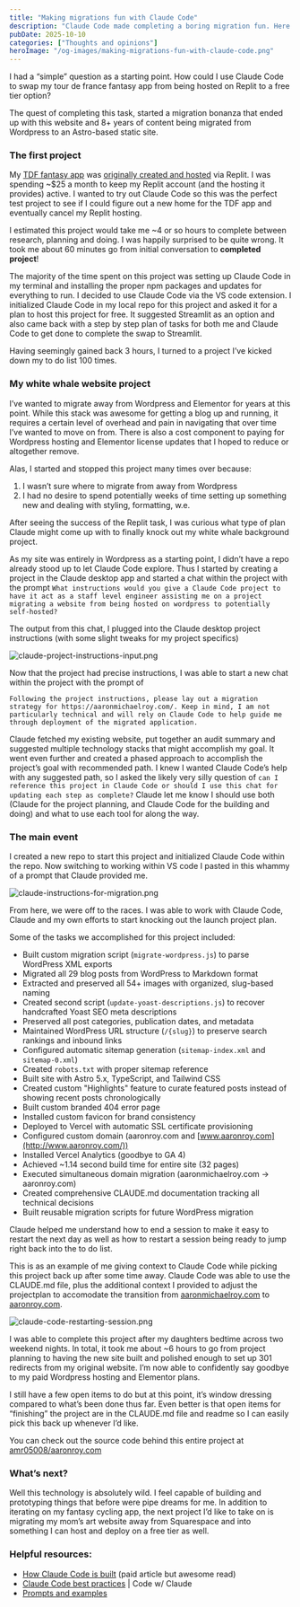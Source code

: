 ```yaml
---
title: "Making migrations fun with Claude Code"
description: "Claude Code made completing a boring migration fun. Here is how I used Claude Code to migrate my WordPress blog to Astro in just 6 hours."
pubDate: 2025-10-10
categories: ["Thoughts and opinions"]
heroImage: "/og-images/making-migrations-fun-with-claude-code.png"
---
```

I had a “simple” question as a starting point. How could I use Claude Code to swap my tour de france fantasy app from being hosted on Replit to a free tier option? 

The quest of completing this task, started a migration bonanza that ended up with this website and 8+ years of content being migrated from Wordpress to an Astro-based static site.

### The first project

My [TDF fantasy app](https://fantasy-tdf-2025.streamlit.app/) was [originally created and hosted](https://aaronroy.com/vibe-coding-a-tour-de-france-app-using-replit-and-google-sheets) via Replit. I was spending ~$25 a month to keep my Replit account (and the hosting it provides) active. I wanted to try out Claude Code so this was the perfect test project to see if I could figure out a new home for the TDF app and eventually cancel my Replit hosting. 

I estimated this project would take me ~4 or so hours to complete between research, planning and doing. I was happily surprised to be quite wrong. It took me about 60 minutes go from initial conversation to **completed project**! 

The majority of the time spent on this project was setting up Claude Code in my terminal and installing the proper npm packages and updates for everything to run. I decided to use Claude Code via the VS code extension. I initialized Claude Code in my local repo for this project and asked it for a plan to host this project for free. It suggested Streamlit as an option and also came back with a step by step plan of tasks for both me and Claude Code to get done to complete the swap to Streamlit. 

Having seemingly gained back 3 hours, I turned to a project I’ve kicked down my to do list 100 times. 

### My white whale website project

I’ve wanted to migrate away from Wordpress and Elementor for years at this point. While this stack was awesome for getting a blog up and running, it requires a certain level of overhead and pain in navigating that over time I’ve wanted to move on from. There is also a cost component to paying for Wordpress hosting and Elementor license updates that I hoped to reduce or altogether remove. 

Alas, I started and stopped this project many times over because:

1. I wasn’t sure where to migrate from away from Wordpress 
2. I had no desire to spend potentially weeks of time setting up something new and dealing with styling, formatting, w.e. 

After seeing the success of the Replit task, I was curious what type of plan Claude might come up with to finally knock out my white whale background project. 

As my site was entirely in Wordpress as a starting point, I didn’t have a repo already stood up to let Claude Code explore. Thus I started by creating a project in the Claude desktop app and started a chat within the project with the prompt `What instructions would you give a Claude Code project to have it act as a staff level engineer assisting me on a project migrating a website from being hosted on wordpress to potentially self-hosted?`

The output from this chat, I plugged into the Claude desktop project instructions (with some slight tweaks for my project specifics) 

![claude-project-instructions-input.png](/images/claude-project-instructions-input.png)

Now that the project had precise instructions, I was able to start a new chat within the project with the prompt of 

`Following the project instructions, please lay out a migration strategy for https://aaronmichaelroy.com/. Keep in mind, I am not particularly technical and will rely on Claude Code to help guide me through deployment of the migrated application.`

Claude fetched my existing website, put together an audit summary and suggested multiple technology stacks that might accomplish my goal. It went even further and created a phased approach to accomplish the project’s goal with recommended path. I knew I wanted Claude Code’s help with any suggested path, so I asked the likely very silly question of `can I reference this project in Claude Code or should I use this chat for updating each step as complete?`  Claude let me know I should use both (Claude for the project planning, and Claude Code for the building and doing) and what to use each tool for along the way.

### The main event

I created a new repo to start this project and initialized Claude Code within the repo. Now switching to working within VS code I pasted in this whammy of a prompt that Claude provided me. 

![claude-instructions-for-migration.png](/images/claude-instructions-for-migration.png)

From here, we were off to the races. I was able to work with Claude Code, Claude and my own efforts to start knocking out the launch project plan. 

Some of the tasks we accomplished for this project included: 

- Built custom migration script (`migrate-wordpress.js`) to parse WordPress XML exports
- Migrated all 29 blog posts from WordPress to Markdown format
- Extracted and preserved all 54+ images with organized, slug-based naming
- Created second script (`update-yoast-descriptions.js`) to recover handcrafted Yoast SEO meta descriptions
- Preserved all post categories, publication dates, and metadata
- Maintained WordPress URL structure (`/{slug}`) to preserve search rankings and inbound links
- Configured automatic sitemap generation (`sitemap-index.xml` and `sitemap-0.xml`)
- Created `robots.txt` with proper sitemap reference
- Built site with Astro 5.x, TypeScript, and Tailwind CSS
- Created custom "Highlights" feature to curate featured posts instead of showing recent posts chronologically
- Built custom branded 404 error page
- Installed custom favicon for brand consistency
- Deployed to Vercel with automatic SSL certificate provisioning
- Configured custom domain (aaronroy.com and [www.aaronroy.com](http://www.aaronroy.com/))
- Installed Vercel Analytics (goodbye to GA 4)
- Achieved ~1.14 second build time for entire site (32 pages)
- Executed simultaneous domain migration (aaronmichaelroy.com → aaronroy.com)
- Created comprehensive CLAUDE.md documentation tracking all technical decisions
- Built reusable migration scripts for future WordPress migration

Claude helped me understand how to end a session to make it easy to restart the next day as well as how to restart a session being ready to jump right back into the to do list. 

This is as an example of me giving context to Claude Code while picking this project back up after some time away. Claude Code was able to use the CLAUDE.md file, plus the additional context I provided to adjust the projectplan to accomodate the transition from [aaronmichaelroy.com](http://aaronmichaelroy.com) to [aaronroy.com](http://aaronroy.com). 

![claude-code-restarting-session.png](/images/claude-code-restarting-session.png)

I was able to complete this project after my daughters bedtime across two weekend nights. In total, it took me about ~6 hours to go from project planning to having the new site built and polished enough to set up 301 redirects from my original website. I’m now able to confidently say goodbye to my paid Wordpress hosting and Elementor plans.  

I still have a few open items to do but at this point, it’s window dressing compared to what’s been done thus far. Even better is that open items for “finishing” the project are in the CLAUDE.md file and readme so I can easily pick this back up whenever I’d like. 

You can check out the source code behind this entire project at [amr05008/aaronroy.com](https://github.com/amr05008/aaronroy.com)

### What’s next?

Well this technology is absolutely wild. I feel capable of building and prototyping things that before were pipe dreams for me. In addition to iterating on my fantasy cycling app, the next project I’d like to take on is migrating my mom’s art website away from Squarespace and into something I can host and deploy on a free tier as well. 

### Helpful resources:

- [How Claude Code is built](https://newsletter.pragmaticengineer.com/p/how-claude-code-is-built) (paid article but awesome read)
- [Claude Code best practices](https://www.youtube.com/watch?v=gv0WHhKelSE) | Code w/ Claude
- [Prompts and examples](https://github.com/amr05008/prompts-and-examples)
